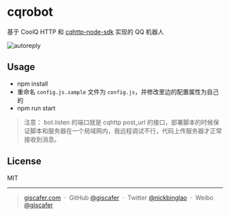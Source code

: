 # cqrobot

基于 CoolQ HTTP 和 [cqhttp-node-sdk](https://github.com/richardchien/cqhttp-node-sdk) 实现的 QQ 机器人

![autoreply](https://user-images.githubusercontent.com/8676711/59826919-f4d59d00-9369-11e9-9755-ac0b5c794064.png)

## Usage

- npm install
- 重命名 `config.js.sample` 文件为 `config.js`，并修改里边的配置属性为自己的
- npm run start

> 注意： bot.listen 的端口就是 cqhttp post_url 的接口，部署脚本的时候保证脚本和服务器在一个局域网内，我远程调试不行，代码上传服务器才正常接收到消息。

## License

MIT

---

> [giscafer.com](http://giscafer.com) &nbsp;&middot;&nbsp;
> GitHub [@giscafer](https://github.com/giscafer) &nbsp;&middot;&nbsp;
> Twitter [@nickbinglao](https://twitter.com/nickbinglao) &nbsp;&middot;&nbsp;
> Weibo [@giscafer](https://weibo.com/laohoubin)
